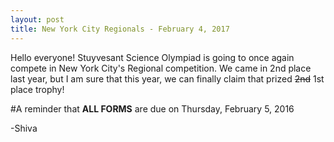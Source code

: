 ```yaml
---
layout: post
title: New York City Regionals - February 4, 2017
---
```


Hello everyone! 
Stuyvesant Science Olympiad is going to once again compete in New York City's Regional competition. We came in 2nd place last year, but I am sure that this year, we can finally claim that prized ~~2nd~~ 1st place trophy!


#A reminder that **ALL FORMS** are due on Thursday, February 5, 2016



-Shiva
